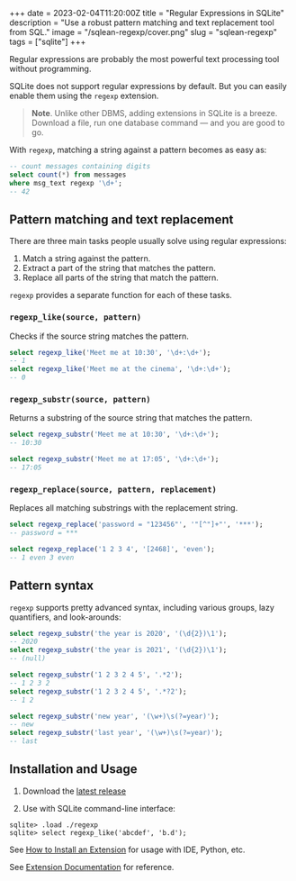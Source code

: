 +++
date = 2023-02-04T11:20:00Z
title = "Regular Expressions in SQLite"
description = "Use a robust pattern matching and text replacement tool from SQL."
image = "/sqlean-regexp/cover.png"
slug = "sqlean-regexp"
tags = ["sqlite"]
+++

Regular expressions are probably the most powerful text processing tool without programming.

SQLite does not support regular expressions by default. But you can easily enable them using the `regexp` extension.

> **Note**. Unlike other DBMS, adding extensions in SQLite is a breeze. Download a file, run one database command — and you are good to go.

With `regexp`, matching a string against a pattern becomes as easy as:

```sql
-- count messages containing digits
select count(*) from messages
where msg_text regexp '\d+';
-- 42
```

## Pattern matching and text replacement

There are three main tasks people usually solve using regular expressions:

1. Match a string against the pattern.
2. Extract a part of the string that matches the pattern.
3. Replace all parts of the string that match the pattern.

`regexp` provides a separate function for each of these tasks.

### `regexp_like(source, pattern)`

Checks if the source string matches the pattern.

```sql
select regexp_like('Meet me at 10:30', '\d+:\d+');
-- 1
select regexp_like('Meet me at the cinema', '\d+:\d+');
-- 0
```

### `regexp_substr(source, pattern)`

Returns a substring of the source string that matches the pattern.

```sql
select regexp_substr('Meet me at 10:30', '\d+:\d+');
-- 10:30

select regexp_substr('Meet me at 17:05', '\d+:\d+');
-- 17:05
```

### `regexp_replace(source, pattern, replacement)`

Replaces all matching substrings with the replacement string.

```sql
select regexp_replace('password = "123456"', '"[^"]+"', '***');
-- password = ***

select regexp_replace('1 2 3 4', '[2468]', 'even');
-- 1 even 3 even
```

## Pattern syntax

`regexp` supports pretty advanced syntax, including various groups, lazy quantifiers, and look-arounds:

```sql
select regexp_substr('the year is 2020', '(\d{2})\1');
-- 2020
select regexp_substr('the year is 2021', '(\d{2})\1');
-- (null)

select regexp_substr('1 2 3 2 4 5', '.*2');
-- 1 2 3 2
select regexp_substr('1 2 3 2 4 5', '.*?2');
-- 1 2

select regexp_substr('new year', '(\w+)\s(?=year)');
-- new
select regexp_substr('last year', '(\w+)\s(?=year)');
-- last
```

## Installation and Usage

1. Download the [latest release](https://github.com/nalgeon/sqlean/releases/latest)

2. Use with SQLite command-line interface:

```
sqlite> .load ./regexp
sqlite> select regexp_like('abcdef', 'b.d');
```

See [How to Install an Extension](https://github.com/nalgeon/sqlean/blob/main/docs/install.md) for usage with IDE, Python, etc.

See [Extension Documentation](https://github.com/nalgeon/sqlean/blob/main/docs/regexp.md) for reference.
